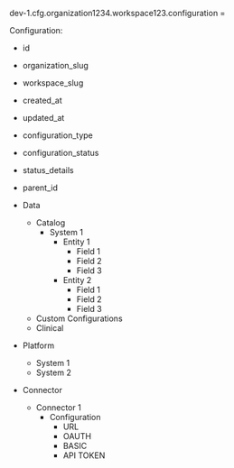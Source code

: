 

dev-1.cfg.organization1234.workspace123.configuration = 


Configuration:
- id
- organization_slug
- workspace_slug
- created_at
- updated_at
- configuration_type
- configuration_status
- status_details
- parent_id
- Data
  - Catalog
    - System 1
      - Entity 1
        - Field 1
        - Field 2
        - Field 3
      - Entity 2
        - Field 1
        - Field 2
        - Field 3
  - Custom Configurations
  - Clinical
- Platform
  - System 1
  - System 2

- Connector
  - Connector 1
    - Configuration
      - URL
      - OAUTH
      - BASIC
      - API TOKEN
